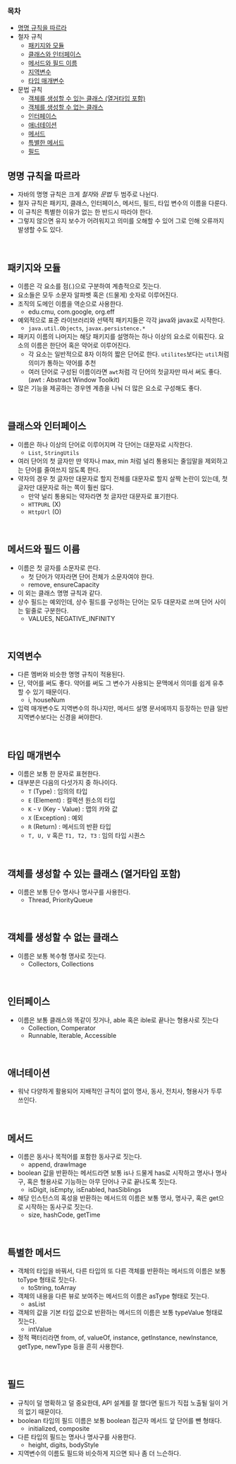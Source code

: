 ### 목차
- [명명 규칙을 따르라](#명명-규칙을-따르라)
- 철자 규칙
  - [패키지와 모듈](#패키지와-모듈)
  - [클래스와 인터페이스](#클래스와-인터페이스)
  - [메서드와 필드 이름](#메서드와-필드-이름)
  - [지역변수](#메서드와-필드-이름)
  - [타입 매개변수](#타입-매개변수)
- 문법 규칙
  - [객체를 생성할 수 있는 클래스 (열거타입 포함)](#객체를-생성할-수-있는-클래스-열거타입-포함)
  - [객체를 생성할 수 없는 클래스](#객체를-생성할-수-없는-클래스)
  - [인터페이스](#인터페이스)
  - [애너테이션](#애너테이션)
  - [메서드](#메서드)
  - [특별한 메서드](#특별한-메서드)
  - [필드](#필드)

## 명명 규칙을 따르라
- 자바의 명명 규칙은 크게 *철자*와 *문법* 두 범주로 나뉜다.
- 철자 규칙은 패키지, 클래스, 인터페이스, 메서드, 필드, 타입 변수의 이름을 다룬다.
- 이 규칙은 특별한 이유가 없는 한 반드시 따라야 한다.
- 그렇지 않으면 유지 보수가 어려워지고 의미를 오해할 수 있어 그로 인해 오류까지 발생할 수도 있다.

<br>

## 패키지와 모듈
- 이름은 각 요소를 점(.)으로 구분하여 계층적으로 짓는다.
- 요소들은 모두 소문자 알파벳 혹은 (드물게) 숫자로 이루어진다.
- 조직의 도메인 이름을 역순으로 사용한다.
  - edu.cmu, com.google, org.eff
- 예외적으로 표준 라이브러리와 선택적 패키지들은 각각 java와 javax로 시작한다.
  - `java.util.Objects`, `javax.persistence.*`
- 패키지 이름의 나머지는 해당 패키지를 설명하는 하나 이상의 요소로 이뤄진다. 요소의 이름은 한단어 혹은 약어로 이루어진다.
  - 각 요소는 일반적으로 8자 이하의 짧은 단어로 한다. `utilites`보다는 `util`처럼 의미가 통하는 약어를 추천
  - 여러 단어로 구성된 이름이라면 `awt`처럼 각 단어의 첫글자만 따서 써도 좋다. (awt : Abstract Window Toolkit)
- 많은 기능을 제공하는 경우엔 계층을 나눠 더 많은 요소로 구성해도 좋다.

<br>

## 클래스와 인터페이스
- 이름은 하나 이상의 단어로 이루어지며 각 단어는 대문자로 시작한다.
  - `List`, `StringUtils`
- 여러 단어의 첫 글자만 딴 약자나 max, min 처럼 널리 통용되는 줄임말을 제외하고는 단어를 줄여쓰지 않도록 한다.
- 약자의 경우 첫 글자만 대문자로 할지 전체를 대문자로 할지 살짝 논란이 있는데, 첫 글자만 대문자로 하는 쪽이 훨씬 많다.
  - 만약 널리 통용되는 약자라면 첫 글자만 대문자로 표기한다.
  - `HTTPURL` (X)
  - `HttpUrl` (O)

<br>

## 메서드와 필드 이름
- 이름은 첫 글자를 소문자로 쓴다.
  - 첫 단어가 약자라면 단어 전체가 소문자여야 한다.
  - remove, ensureCapacity 
- 이 외는 클래스 명명 규칙과 같다.
- 상수 필드는 예외인데, 상수 필드를 구성하는 단어는 모두 대문자로 쓰며 단어 사이는 밑줄로 구분한다.
  - VALUES, NEGATIVE_INFINITY

<br>

## 지역변수
- 다른 멤버와 비슷한 명명 규칙이 적용된다.
- 단, 약어를 써도 좋다. 약어를 써도 그 변수가 사용되는 문맥에서 의미를 쉽게 유추할 수 있기 때문이다.
  - i, houseNum
- 입력 매개변수도 지역변수의 하나지만, 메서드 설명 문서에까지 등장하는 만큼 일반 지역변수보다는 신경을 써야한다.

<br>

## 타입 매개변수
- 이름은 보통 한 문자로 표현한다.
- 대부분은 다음의 다섯가지 중 하나이다.
  - `T` (Type) : 임의의 타입
  - `E` (Element) : 컬렉션 원소의 타입
  - `K` - `V` (Key - Value) : 맵의 카와 값
  - `X` (Exception) : 예외
  - `R` (Return) : 메서드의 반환 타입
  - `T, U, V` 혹은 `T1, T2, T3` : 임의 타입 시퀀스

<br>

## 객체를 생성할 수 있는 클래스 (열거타입 포함)
- 이름은 보통 단수 명사나 명사구를 사용한다.
  - Thread, PriorityQueue

<br>

## 객체를 생성할 수 없는 클래스
- 이름은 보통 복수형 명사로 짓는다.
  - Collectors, Collections

<br>

## 인터페이스
- 이름은 보통 클래스와 똑같이 짓거나, able 혹은 ible로 끝나는 형용사로 짓는다
  - Collection, Comperator
  - Runnable, Iterable, Accessible

<br>

## 애너테이션
- 워낙 다양하게 활용되어 지배적인 규칙이 없이 명사, 동사, 전치사, 형용사가 두루 쓰인다.

<br>

## 메서드
- 이름은 동사나 목적어를 포함한 동사구로 짓는다.
  - append, drawImage
- boolean 값을 반환하는 메서드라면 보통 is나 드물게 has로 시작하고 명사나 명사구, 혹은 형용사로 기능하는 아무 단어나 구로 끝나도록 짓는다.
  - isDigit, isEmpty, isEnabled, hasSiblings
- 해당 인스턴스의 혹성을 반환하는 메서드의 이름은 보통 명사, 명사구, 혹은 get으로 시작하는 동사구로 짓는다.
  - size, hashCode, getTime

<br>

## 특별한 메서드
- 객체의 타입을 바꿔서, 다른 타입의 또 다른 객체를 반환하는 메서드의 이름은 보통 toType 형태로 짓는다.
  - toString, toArray
- 객체의 내용을 다른 뷰로 보여주는 메서드의 이름은 asType 형태로 짓는다.
  - asList
- 객체의 값을 기본 타입 값으로 반환하는 메서드의 이름은 보통 typeValue 형태로 짓는다.
  - intValue
- 정적 팩터리라면 from, of, valueOf, instance, getInstance, newInstance, getType, newType 등을 흔히 사용한다.

<br>

## 필드
- 규칙이 덜 명확하고 덜 중요한데, API 설계를 잘 했다면 필드가 직접 노출될 일이 거의 없기 때문이다.
- boolean 타입의 필드 이름은 보통 boolean 접근자 메서드 앞 단어를 뺀 형태다.
  - initialized, composite
- 다른 타입의 필드는 명사나 명사구를 사용한다.
  - height, digits, bodyStyle
- 지역변수의 이름도 필드와 비슷하게 지으면 되나 좀 더 느슨하다.